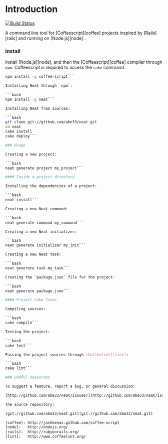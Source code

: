 # Introduction

[![Build Status](https://travis-ci.org/abe33/neat.png?branch=0.0.70)](https://travis-ci.org/abe33/neat)

A command line tool for [Coffeescript][coffee] projects inspired by [Rails][rails] and running on [Node.js][node] .

### Install

Install [Node.js][node], and then the [Coffeescript][coffee] compiler through
`npm`. Coffeescript is required to access the `cake` command.

```bash
npm install -g coffee-script```

Installing Neat through `npm`:

```bash
npm install -g neat```

Installing Neat from sources:

```bash
git clone git://github.com/abe33/neat.git
cd neat
cake install
cake deploy```

### Usage

Creating a new project:

```bash
neat generate project my_project```

#### Inside a project directory

Installing the dependencies of a project:

```bash
neat install```

Creating a new Neat command:

```bash
neat generate command my_command```

Creating a new Neat initializer:

```bash
neat generate initializer my_init```

Creating a new Neat task:

```bash
neat generate task my_task```

Creating the `package.json` file for the project:

```bash
neat generate package.json```

#### Project Cake Tasks

Compiling sources:

```bash
cake compile```

Testing the project:

```bash
cake test```

Passing the project sources through [Coffeelint][lint]:

```bash
cake lint```

### Useful Resources

To suggest a feature, report a bug, or general discussion:

[http://github.com/abe33/neat/issues/](http://github.com/abe33/neat/issues/)

The source repository:

[git://github.com/abe33/neat.git](git://github.com/abe33/neat.git)

[coffee]: http://jashkenas.github.com/coffee-script
[node]:   http://nodejs.org/
[rails]:  http://rubyonrails.org/
[lint]:   http://www.coffeelint.org/

